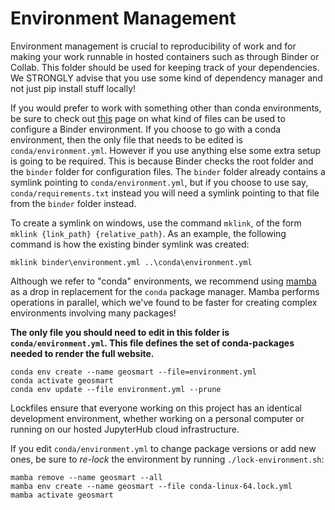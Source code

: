 # Environment Management

Environment management is crucial to reproducibility of work and for making your work runnable in hosted containers such as through Binder or Collab. This folder should be used for keeping track of your dependencies. We STRONGLY advise that you use some kind of dependency manager and not just pip install stuff locally!

If you would prefer to work with something other than conda environments, be sure to check out [this](https://mybinder.readthedocs.io/en/latest/using/config_files.html#config-files) page on what kind of files can be used to configure a Binder environment. If you choose to go with a conda environment, then the only file that needs to be edited is `conda/environment.yml`. However if you use anything else some extra setup is going to be required. This is because Binder checks the root folder and the `binder` folder for configuration files. The `binder` folder already contains a symlink pointing to `conda/environment.yml`, but if you choose to use say, `conda/requirements.txt` instead you will need a symlink pointing to that file from the `binder` folder instead.

To create a symlink on windows, use the command `mklink`, of the form `mklink {link_path} {relative_path}`. As an example, the following command is how the existing binder symlink was created:
```
mklink binder\environment.yml ..\conda\environment.yml
```

Although we refer to "conda" environments, we recommend using [mamba](https://github.com/mamba-org/mamba) as a drop in replacement for the `conda` package manager. Mamba performs operations in parallel, which we've found to be faster for creating complex environments involving many packages!

**The only file you should need to edit in this folder is `conda/environment.yml`. This file defines the set of conda-packages needed to render the full website.**

```
conda env create --name geosmart --file=environment.yml
conda activate geosmart
conda env update --file environment.yml --prune
```

Lockfiles ensure that everyone working on this project has an identical development environment, whether working on a personal computer or running on our hosted JupyterHub cloud infrastructure.

If you edit `conda/environment.yml` to change package versions or add new ones, be sure to _re-lock_ the environment by running `./lock-environment.sh`:

```
mamba remove --name geosmart --all
mamba env create --name geosmart --file conda-linux-64.lock.yml
mamba activate geosmart
```
